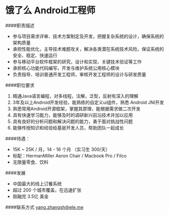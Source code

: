 饿了么 Android工程师
========== 

####职责描述
- 参与项目需求评审、技术方案制定及开发，把握复杂系统的设计，确保系统的架构质量
- 承担性能优化，主导技术难题攻关，解决各类潜在系统技术风险，保证系统的安全、稳定、快速运行
- 参与移动平台软件框架的研究，设计和实现、关键技术验证等工作
- 承担核心功能代码编写，开发与维护系统公用核心模块
- 负责指导、培训普通开发工程师，审核开发工程师的设计与研发质量  

####职位要求
1. 精通Java语言编程，对多线程，注解，泛型，反射有深入的理解
2. 3年及以上Android开发经验，能熟练的自定义ui组件，熟悉 Android JNI开发
3. 熟悉常用Android开源框架，掌握其原理，能根据需求做二次开发
4. 具有快速学习能力，能够及时的调研新兴前沿技术并加以应用
5. 具有良好的分析问题和解决问题的能力，勇于面对挑战性问题
6. 能够传授知识和经验给基层开发人员，帮助团队一起成长  


####待遇：

- 15K ~ 25K / 月，14 - 16 个月 （实习生 300/天）
- 标配：HermanMiller Aeron Chair / Macbook Pro / Filco
- 无限量零食、饮料

####发展
- 中国最大的线上订餐系统
- 超过 200 个城市覆盖，在迅速扩张
- 刚融完 3.5亿 美金

####联系方式
[yang.zhangsh@ele.me](mailto:yang.zhangsh@ele.me)
